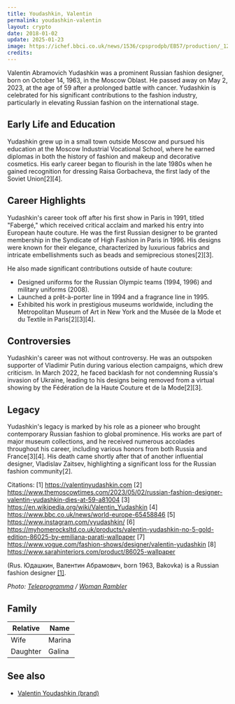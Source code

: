 ```yaml
---
title: Youdashkin, Valentin  
permalink: youdashkin-valentin  
layout: crypto
date: 2018-01-02
update: 2025-01-23
image: https://ichef.bbci.co.uk/news/1536/cpsprodpb/EB57/production/_129574206_yudashkin.jpg.webp
credits:
---
```


Valentin Abramovich Yudashkin was a prominent Russian fashion designer, born on October 14, 1963, in the Moscow Oblast. He passed away on May 2, 2023, at the age of 59 after a prolonged battle with cancer. Yudashkin is celebrated for his significant contributions to the fashion industry, particularly in elevating Russian fashion on the international stage.

## Early Life and Education
Yudashkin grew up in a small town outside Moscow and pursued his education at the Moscow Industrial Vocational School, where he earned diplomas in both the history of fashion and makeup and decorative cosmetics. His early career began to flourish in the late 1980s when he gained recognition for dressing Raisa Gorbacheva, the first lady of the Soviet Union[2][4].

## Career Highlights
Yudashkin's career took off after his first show in Paris in 1991, titled "Fabergé," which received critical acclaim and marked his entry into European haute couture. He was the first Russian designer to be granted membership in the Syndicate of High Fashion in Paris in 1996. His designs were known for their elegance, characterized by luxurious fabrics and intricate embellishments such as beads and semiprecious stones[2][3].

He also made significant contributions outside of haute couture:
- Designed uniforms for the Russian Olympic teams (1994, 1996) and military uniforms (2008).
- Launched a prêt-à-porter line in 1994 and a fragrance line in 1995.
- Exhibited his work in prestigious museums worldwide, including the Metropolitan Museum of Art in New York and the Musée de la Mode et du Textile in Paris[2][3][4].

## Controversies
Yudashkin's career was not without controversy. He was an outspoken supporter of Vladimir Putin during various election campaigns, which drew criticism. In March 2022, he faced backlash for not condemning Russia's invasion of Ukraine, leading to his designs being removed from a virtual showing by the Fédération de la Haute Couture et de la Mode[2][3].

## Legacy
Yudashkin's legacy is marked by his role as a pioneer who brought contemporary Russian fashion to global prominence. His works are part of major museum collections, and he received numerous accolades throughout his career, including various honors from both Russia and France[3][4]. His death came shortly after that of another influential designer, Vladislav Zaitsev, highlighting a significant loss for the Russian fashion community[2].

Citations:
[1] https://valentinyudashkin.com
[2] https://www.themoscowtimes.com/2023/05/02/russian-fashion-designer-valentin-yudashkin-dies-at-59-a81004
[3] https://en.wikipedia.org/wiki/Valentin_Yudashkin
[4] https://www.bbc.co.uk/news/world-europe-65458846
[5] https://www.instagram.com/vyudashkin/
[6] https://myhomerocksltd.co.uk/products/valentin-yudashkin-no-5-gold-edition-86025-by-emiliana-parati-wallpaper
[7] https://www.vogue.com/fashion-shows/designer/valentin-yudashkin
[8] https://www.sarahinteriors.com/product/86025-wallpaper

(Rus. Юдашкин, Валентин Абрамович, born 1963, Bakovka) is a Russian fashion designer <span id="a1">[\[1\]](#f1)</span>.  

*Photo: [Teleprogramma](teleprogramma) / [Woman Rambler](https://woman.rambler.ru/fashion/38843880-yudashkin-valentin-abramovich/)*  

## Family  

| **Relative** | **Name** |  
|--------------|----------|  
| Wife         | Marina   |  
| Daughter     | Galina   |  

## See also  

+ [Valentin Youdashkin (brand)](valentin-youdashkin-brand)  
